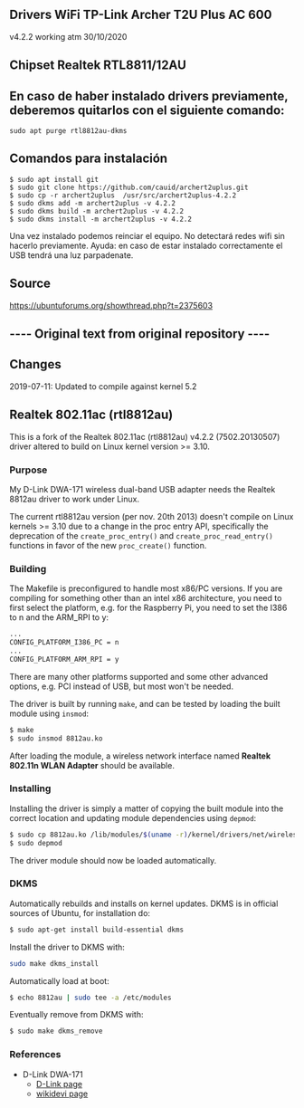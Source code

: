 ## Drivers WiFi TP-Link Archer T2U Plus AC 600

v4.2.2 working atm 30/10/2020

## Chipset Realtek RTL8811/12AU

## En caso de haber instalado drivers previamente, deberemos quitarlos con el siguiente comando:
```
sudo apt purge rtl8812au-dkms
```

## Comandos para instalación

```
$ sudo apt install git
$ sudo git clone https://github.com/cauid/archert2uplus.git
$ sudo cp -r archert2uplus  /usr/src/archert2uplus-4.2.2
$ sudo dkms add -m archert2uplus -v 4.2.2
$ sudo dkms build -m archert2uplus -v 4.2.2
$ sudo dkms install -m archert2uplus -v 4.2.2
```

Una vez instalado podemos reinciar el equipo. No detectará redes wifi sin hacerlo previamente.
Ayuda: en caso de estar instalado correctamente el USB tendrá una luz parpadenate.

## Source
https://ubuntuforums.org/showthread.php?t=2375603


## ---- Original text from original repository ----

## Changes
2019-07-11: Updated to compile against kernel 5.2

## Realtek 802.11ac (rtl8812au)

This is a fork of the Realtek 802.11ac (rtl8812au) v4.2.2 (7502.20130507)
driver altered to build on Linux kernel version >= 3.10.

### Purpose

My D-Link DWA-171 wireless dual-band USB adapter needs the Realtek 8812au
driver to work under Linux.

The current rtl8812au version (per nov. 20th 2013) doesn't compile on Linux
kernels >= 3.10 due to a change in the proc entry API, specifically the
deprecation of the `create_proc_entry()` and `create_proc_read_entry()`
functions in favor of the new `proc_create()` function.

### Building

The Makefile is preconfigured to handle most x86/PC versions.  If you are compiling for something other than an intel x86 architecture, you need to first select the platform, e.g. for the Raspberry Pi, you need to set the I386 to n and the ARM_RPI to y:
```sh
...
CONFIG_PLATFORM_I386_PC = n
...
CONFIG_PLATFORM_ARM_RPI = y
```

There are many other platforms supported and some other advanced options, e.g. PCI instead of USB, but most won't be needed.

The driver is built by running `make`, and can be tested by loading the
built module using `insmod`:

```sh
$ make
$ sudo insmod 8812au.ko
```

After loading the module, a wireless network interface named __Realtek 802.11n WLAN Adapter__ should be available.

### Installing

Installing the driver is simply a matter of copying the built module
into the correct location and updating module dependencies using `depmod`:

```sh
$ sudo cp 8812au.ko /lib/modules/$(uname -r)/kernel/drivers/net/wireless
$ sudo depmod
```

The driver module should now be loaded automatically.

### DKMS

Automatically rebuilds and installs on kernel updates. DKMS is in official sources of Ubuntu, for installation do:

```sh
$ sudo apt-get install build-essential dkms 
```

Install the driver to DKMS with:
```sh
sudo make dkms_install
```

Automatically load at boot:
```sh
$ echo 8812au | sudo tee -a /etc/modules
```

Eventually remove from DKMS with:
```sh
$ sudo make dkms_remove
```

### References

- D-Link DWA-171
  - [D-Link page](http://www.dlink.com/no/nb/home-solutions/connect/adapters/dwa-171-wireless-ac-dual-band-usb-adapter)
  - [wikidevi page](http://wikidevi.com/wiki/D-Link_DWA-171_rev_A1)
